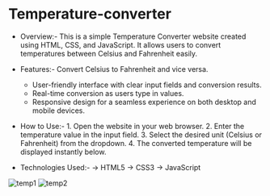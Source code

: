 # Temperature-converter

   * Overview:-
     This is a simple Temperature Converter website created using HTML, CSS, and JavaScript. It allows users to convert temperatures between Celsius and Fahrenheit easily.
     
   * Features:-
     Convert Celsius to Fahrenheit and vice versa.
     - User-friendly interface with clear input fields and conversion results.
     - Real-time conversion as users type in values.
     - Responsive design for a seamless experience on both desktop and mobile devices.
       
   * How to Use:-
    1. Open the website in your web browser.
    2. Enter the temperature value in the input field.
    3. Select the desired unit (Celsius or Fahrenheit) from the dropdown.
    4. The converted temperature will be displayed instantly below.

   * Technologies Used:-
      -> HTML5
      -> CSS3
      -> JavaScript
    
     

![temp1](https://github.com/ritikasrv12/Temperature-converter/assets/105850960/fe14330f-d523-4021-af38-f4915dea3ca7)
![temp2](https://github.com/ritikasrv12/Temperature-converter/assets/105850960/e87a3a86-c34b-48f4-9daa-64fd69878ca2)

